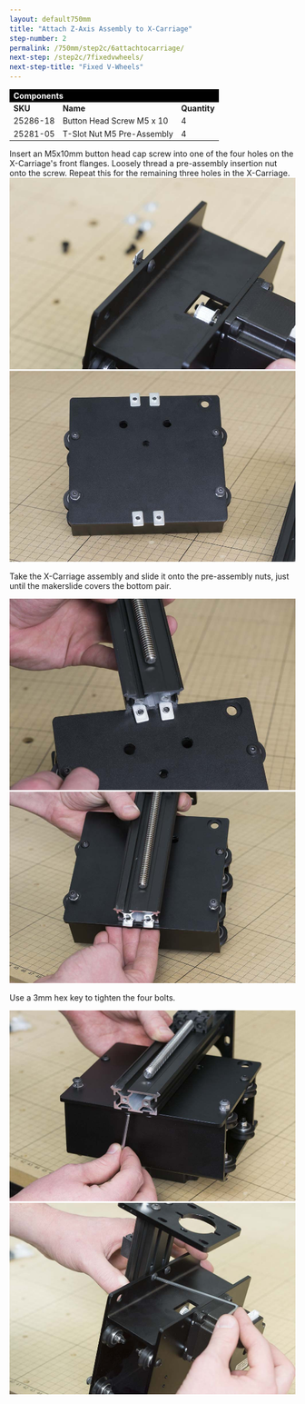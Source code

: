 ```yaml
---
layout: default750mm
title: "Attach Z-Axis Assembly to X-Carriage"
step-number: 2
permalink: /750mm/step2c/6attachtocarriage/
next-step: /step2c/7fixedvwheels/
next-step-title: "Fixed V-Wheels"
---
```



<table>
<tr><td style="color:#fff;background: #000;" colspan="3"><b>Components</b></td></tr>
	<tr>
		<td><b>SKU</b></td>
		<td><b>Name</b></td>
		<td><b>Quantity</b></td>
	</tr>
<tr>
<td>25286-18</td>
<td>Button Head Screw M5 x 10</td>
<td>4</td>
</tr>
<tr>
<td>25281-05</td>
<td>T-Slot Nut M5 Pre-Assembly</td>
<td>4</td>
</tr>


</table>
Insert an M5x10mm button head cap screw into one of the four holes on the X-Carriage's front flanges. Loosely thread a pre-assembly insertion nut onto the screw. Repeat this for the remaining three holes in the X-Carriage.
<img src="../../step2/photo/jpfs_DSC2709.jpg">
<img src="../../step2/photo/jpfs_DSC2714.jpg">

Take the X-Carriage assembly and slide it onto the pre-assembly nuts, just until the makerslide covers the bottom pair.

<img src="../../step2/photo/jpfs_DSC2716.jpg">
<img src="../../step2/photo/jpfs_DSC2718.jpg">

Use a 3mm hex key to tighten the four bolts.

<img src="../../step2/photo/jpfs_DSC2721.jpg">
<img src="../../step2/photo/jpfs_DSC2723.jpg">


